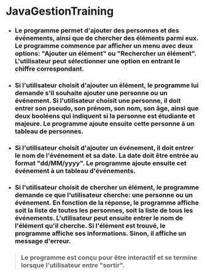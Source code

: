 # JavaGestionTraining

- ### Le programme permet d'ajouter des personnes et des événements, ainsi que de chercher des éléments parmi eux. Le programme commence par afficher un menu avec deux options: "Ajouter un élément" ou "Rechercher un élément". L'utilisateur peut sélectionner une option en entrant le chiffre correspondant.

- ### Si l'utilisateur choisit d'ajouter un élément, le programme lui demande s'il souhaite ajouter une personne ou un événement. Si l'utilisateur choisit une personne, il doit entrer son pseudo, son prénom, son nom, son âge, ainsi que deux booléens qui indiquent si la personne est étudiante et majeure. Le programme ajoute ensuite cette personne à un tableau de personnes.

- ### Si l'utilisateur choisit d'ajouter un événement, il doit entrer le nom de l'événement et sa date. La date doit être entrée au format "dd/MM/yyyy". Le programme ajoute ensuite cet événement à un tableau d'événements.

- ### Si l'utilisateur choisit de chercher un élément, le programme demande ce que l'utilisateur cherche: une personne ou un événement. En fonction de la réponse, le programme affiche soit la liste de toutes les personnes, soit la liste de tous les événements. L'utilisateur peut ensuite entrer le nom de l'élément qu'il cherche. Si l'élément est trouvé, le programme affiche ses informations. Sinon, il affiche un message d'erreur.

> ### Le programme est conçu pour être interactif et se termine lorsque l'utilisateur entre "sortir".
